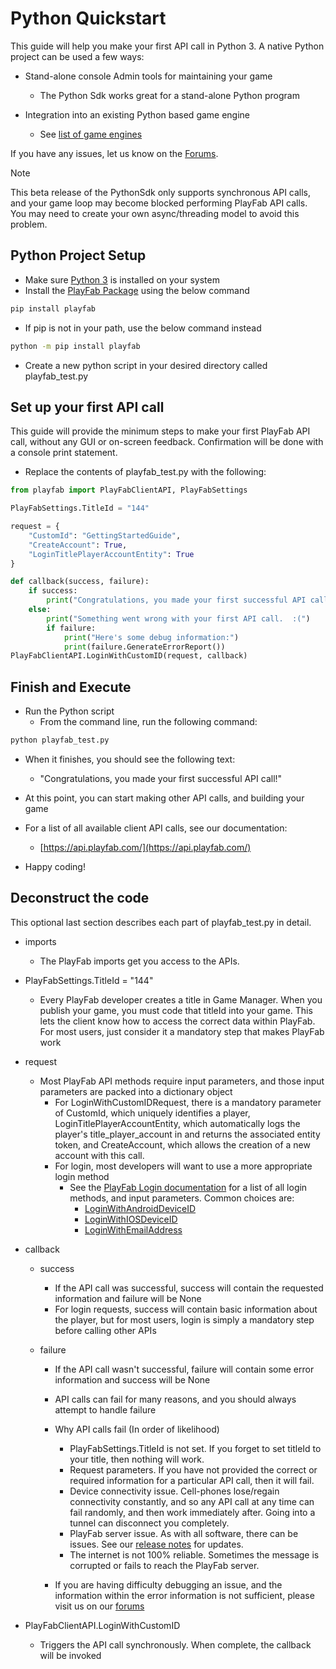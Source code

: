 # Python Quickstart

This guide will help you make your first API call in Python 3. A native Python project can be used a few ways:

- Stand-alone console Admin tools for maintaining your game
  - The Python Sdk works great for a stand-alone Python program
  
- Integration into an existing Python based game engine
  - See [list of game engines](https://wiki.python.org/moin/PythonGameLibraries)

If you have any issues, let us know on the [Forums](https://community.playfab.com/index.html).

> [!NOTE]
> This beta release of the PythonSdk only supports synchronous API calls, and your game loop may become blocked performing PlayFab API calls. You may need to create your own async/threading model to avoid this problem.

## Python Project Setup

- Make sure [Python 3](https://www.python.org/downloads/) is installed on your system
- Install the [PlayFab Package](https://pypi.org/project/playfab/) using the below command

```cmd
pip install playfab
```

- If pip is not in your path, use the below command instead

```cmd
python -m pip install playfab
```

- Create a new python script in your desired directory called playfab_test.py

## Set up your first API call

This guide will provide the minimum steps to make your first PlayFab API call, without any GUI or on-screen feedback. Confirmation will be done with a console print statement.

- Replace the contents of playfab_test.py with the following:

```python
from playfab import PlayFabClientAPI, PlayFabSettings

PlayFabSettings.TitleId = "144"

request = {
    "CustomId": "GettingStartedGuide",
    "CreateAccount": True,
    "LoginTitlePlayerAccountEntity": True
}

def callback(success, failure):
    if success:
        print("Congratulations, you made your first successful API call!")
    else:
        print("Something went wrong with your first API call.  :(")
        if failure:
            print("Here's some debug information:")
            print(failure.GenerateErrorReport()) 
PlayFabClientAPI.LoginWithCustomID(request, callback)
```

## Finish and Execute

- Run the Python script
  - From the command line, run the following command:

```cmd
python playfab_test.py
```

- When it finishes, you should see the following text:
  - "Congratulations, you made your first successful API call!"
  
- At this point, you can start making other API calls, and building your game
- For a list of all available client API calls, see our documentation:
  - [https://api.playfab.com/](https://api.playfab.com/)

- Happy coding!

## Deconstruct the code

This optional last section describes each part of playfab_test.py in detail.

- imports
  - The PlayFab imports get you access to the APIs.

- PlayFabSettings.TitleId = "144"
  - Every PlayFab developer creates a title in Game Manager. When you publish your game, you must code that titleId into your game. This lets the client know how to access the correct data within PlayFab. For most users, just consider it a mandatory step that makes PlayFab work

- request
  - Most PlayFab API methods require input parameters, and those input parameters are packed into a dictionary object
    - For LoginWithCustomIDRequest, there is a mandatory parameter of CustomId, which uniquely identifies a player, LoginTitlePlayerAccountEntity, which automatically logs the player's title_player_account in and returns the associated entity token, and CreateAccount, which allows the creation of a new account with this call.
    - For login, most developers will want to use a more appropriate login method
      - See the [PlayFab Login documentation](https://api.playfab.com/documentation/Client#Authentication) for a list of all login methods, and input parameters. Common choices are:
        - [LoginWithAndroidDeviceID](https://api.playfab.com/documentation/Client/method/LoginWithAndroidDeviceID)
        - [LoginWithIOSDeviceID](https://api.playfab.com/documentation/Client/method/LoginWithIOSDeviceID)
        - [LoginWithEmailAddress](https://api.playfab.com/documentation/Client/method/LoginWithEmailAddress)

- callback
  - success
    - If the API call was successful, success will contain the requested information and failure will be None
    - For login requests, success will contain basic information about the player, but for most users, login is simply a mandatory step before calling other APIs

  - failure
    - If the API call wasn't successful, failure will contain some error information and success will be None
    - API calls can fail for many reasons, and you should always attempt to handle failure
    - Why API calls fail (In order of likelihood)
      - PlayFabSettings.TitleId is not set. If you forget to set titleId to your title, then nothing will work.
      - Request parameters. If you have not provided the correct or required information for a particular API call, then it will fail. 
      - Device connectivity issue. Cell-phones lose/regain connectivity constantly, and so any API call at any time can fail randomly, and then work immediately after. Going into a tunnel can disconnect you completely.
      - PlayFab server issue. As with all software, there can be issues. See our [release notes](https://api.playfab.com/releaseNotes/) for updates.
      - The internet is not 100% reliable. Sometimes the message is corrupted or fails to reach the PlayFab server.
  
    - If you are having difficulty debugging an issue, and the information within the error information is not sufficient, please visit us on our [forums](https://community.playfab.com/index.html)

- PlayFabClientAPI.LoginWithCustomID
  - Triggers the API call synchronously. When complete, the callback will be invoked
